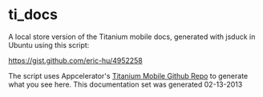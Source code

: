 ti_docs
=======

A local store version of the Titanium mobile docs, generated with jsduck in Ubuntu using this script:

https://gist.github.com/eric-hu/4952258

The script uses Appcelerator's [Titanium Mobile Github Repo](https://github.com/appcelerator/titanium_mobile) to generate what you see here.  This documentation set was generated 02-13-2013
